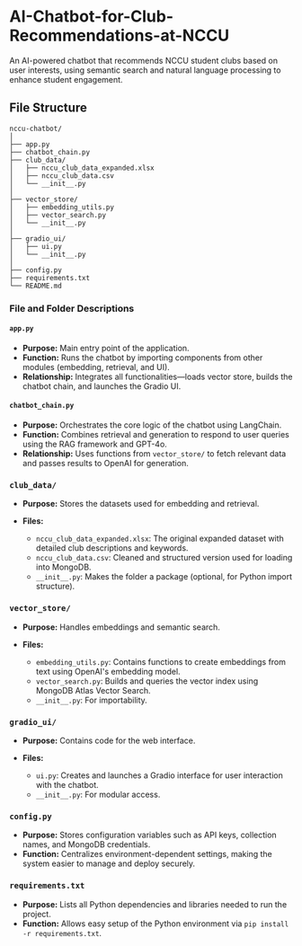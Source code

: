 # AI-Chatbot-for-Club-Recommendations-at-NCCU
An AI-powered chatbot that recommends NCCU student clubs based on user interests, using semantic search and natural language processing to enhance student engagement.

## **File Structure**

```
nccu-chatbot/
│
├── app.py
├── chatbot_chain.py
├── club_data/
│   ├── nccu_club_data_expanded.xlsx
│   ├── nccu_club_data.csv
│   └── __init__.py
│
├── vector_store/
│   ├── embedding_utils.py
│   ├── vector_search.py
│   └── __init__.py
│
├── gradio_ui/
│   ├── ui.py
│   └── __init__.py
│
├── config.py
├── requirements.txt
└── README.md
```

### **File and Folder Descriptions**

#### `app.py`

* **Purpose:** Main entry point of the application.
* **Function:** Runs the chatbot by importing components from other modules (embedding, retrieval, and UI).
* **Relationship:** Integrates all functionalities—loads vector store, builds the chatbot chain, and launches the Gradio UI.

#### `chatbot_chain.py`

* **Purpose:** Orchestrates the core logic of the chatbot using LangChain.
* **Function:** Combines retrieval and generation to respond to user queries using the RAG framework and GPT-4o.
* **Relationship:** Uses functions from `vector_store/` to fetch relevant data and passes results to OpenAI for generation.

### `club_data/`

* **Purpose:** Stores the datasets used for embedding and retrieval.
* **Files:**

  * `nccu_club_data_expanded.xlsx`: The original expanded dataset with detailed club descriptions and keywords.
  * `nccu_club_data.csv`: Cleaned and structured version used for loading into MongoDB.
  * `__init__.py`: Makes the folder a package (optional, for Python import structure).

### `vector_store/`

* **Purpose:** Handles embeddings and semantic search.
* **Files:**

  * `embedding_utils.py`: Contains functions to create embeddings from text using OpenAI's embedding model.
  * `vector_search.py`: Builds and queries the vector index using MongoDB Atlas Vector Search.
  * `__init__.py`: For importability.

### `gradio_ui/`

* **Purpose:** Contains code for the web interface.
* **Files:**

  * `ui.py`: Creates and launches a Gradio interface for user interaction with the chatbot.
  * `__init__.py`: For modular access.

### `config.py`

* **Purpose:** Stores configuration variables such as API keys, collection names, and MongoDB credentials.
* **Function:** Centralizes environment-dependent settings, making the system easier to manage and deploy securely.

### `requirements.txt`

* **Purpose:** Lists all Python dependencies and libraries needed to run the project.
* **Function:** Allows easy setup of the Python environment via `pip install -r requirements.txt`.


